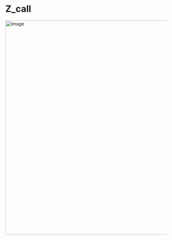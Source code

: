 # Z_call
<img width="894" height="668" alt="image" src="https://github.com/user-attachments/assets/41c62819-36c9-4b2c-b9aa-1668959aa613" />
